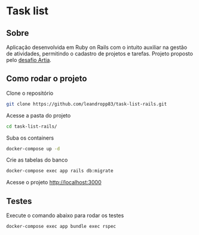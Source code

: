 
# Task list

## Sobre
Aplicação desenvolvida em Ruby on Rails com o intuito auxiliar na gestão de atividades, permitindo o cadastro de projetos e tarefas. 
Projeto proposto pelo [desafio Artia](https://github.com/Artia/desafios-desevolvimento/blob/master/desafio-fullstack.md).

## Como rodar o projeto

Clone o repositório
```sh
git clone https://github.com/leandropp83/task-list-rails.git
```

Acesse a pasta do projeto
```sh
cd task-list-rails/
```

Suba os containers
```sh
docker-compose up -d
```

Crie as tabelas do banco
```sh
docker-compose exec app rails db:migrate
```

Acesse o projeto
[http://localhost:3000](http://localhost:3000)


## Testes

Execute o comando abaixo para rodar os testes
```sh
docker-compose exec app bundle exec rspec
```